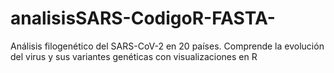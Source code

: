 # analisisSARS-CodigoR-FASTA-
Análisis filogenético del SARS-CoV-2 en 20 países. Comprende la evolución del virus y sus variantes genéticas con visualizaciones en R
